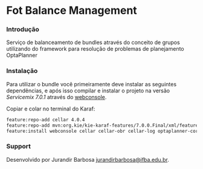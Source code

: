 # Fot Balance Management

### Introdução

Serviço de balanceamento de bundles através do conceito de grupos utilizando do framework para resolução
de problemas de planejamento OptaPlanner

### Instalação

Para utilizar o bundle você primeiramente deve instalar as seguintes dependências, e após isso
compilar e instalar o projeto na versão *Servicemix 7.0.1* através do [webconsole](http://localhost:8181/system/console).

Copiar e colar no terminal do Karaf:

```sh
feature:repo-add cellar 4.0.4
feature:repo-add mvn:org.kie/kie-karaf-features/7.0.0.Final/xml/features
feature:install webconsole cellar cellar-obr cellar-log optaplanner-core
```

### Support

Desenvolvido por Jurandir Barbosa <jurandirbarbosa@ifba.edu.br>.

